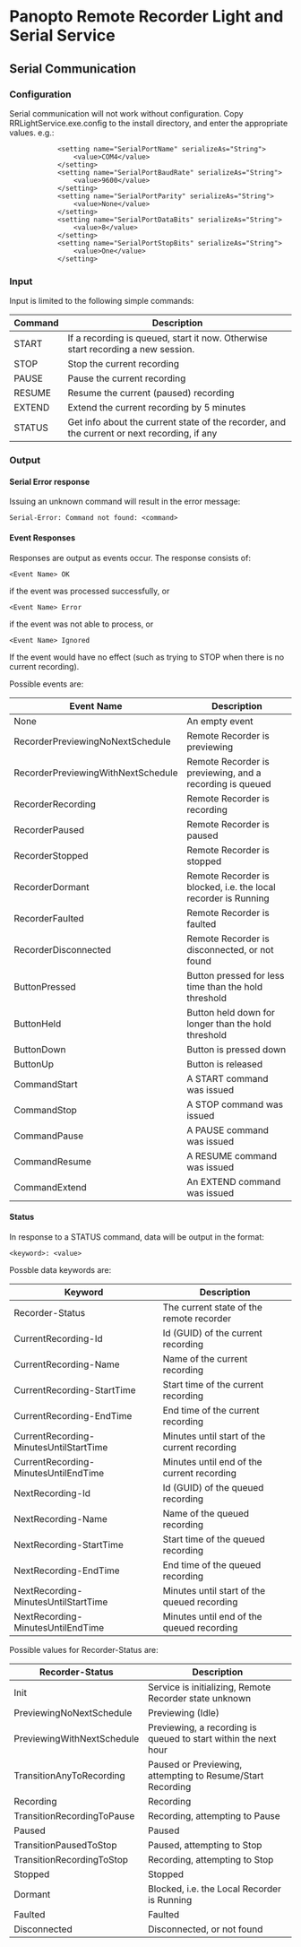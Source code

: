 # Panopto Remote Recorder Light and Serial Service

## Serial Communication

### Configuration
Serial communication will not work without configuration. Copy RRLightService.exe.config to the install directory, and enter the appropriate values. e.g.:

````
            <setting name="SerialPortName" serializeAs="String">
                <value>COM4</value>
            </setting>
            <setting name="SerialPortBaudRate" serializeAs="String">
                <value>9600</value>
            </setting>
            <setting name="SerialPortParity" serializeAs="String">
                <value>None</value>
            </setting>
            <setting name="SerialPortDataBits" serializeAs="String">
                <value>8</value>
            </setting>
            <setting name="SerialPortStopBits" serializeAs="String">
                <value>One</value>
            </setting>
````

### Input

Input is limited to the following simple commands:

Command | Description
--------|------------------------------------------
START   | If a recording is queued, start it now. Otherwise start recording a new session.
STOP    | Stop the current recording
PAUSE   | Pause the current recording
RESUME  | Resume the current (paused) recording
EXTEND  | Extend the current recording by 5 minutes
STATUS  | Get info about the current state of the recorder, and the current or next recording, if any

### Output

#### Serial Error response

Issuing an unknown command will result in the error message:
````
Serial-Error: Command not found: <command>
````

#### Event Responses

Responses are output as events occur. The response consists of:
````
<Event Name> OK
````
if the event was processed successfully, or
````
<Event Name> Error
````
if the event was not able to process, or
````
<Event Name> Ignored
````
If the event would have no effect (such as trying to STOP when there is no current recording).

Possible events are:

Event Name                         | Description
-----------------------------------|---------------------------
None                               | An empty event
RecorderPreviewingNoNextSchedule   | Remote Recorder is previewing
RecorderPreviewingWithNextSchedule | Remote Recorder is previewing, and a recording is queued
RecorderRecording                  | Remote Recorder is recording
RecorderPaused                     | Remote Recorder is paused
RecorderStopped                    | Remote Recorder is stopped
RecorderDormant                    | Remote Recorder is blocked, i.e. the local recorder is Running
RecorderFaulted                    | Remote Recorder is faulted
RecorderDisconnected               | Remote Recorder is disconnected, or not found
ButtonPressed                      | Button pressed for less time than the hold threshold
ButtonHeld                         | Button held down for longer than the hold threshold
ButtonDown                         | Button is pressed down
ButtonUp                           | Button is released
CommandStart                       | A START command was issued
CommandStop                        | A STOP command was issued
CommandPause                       | A PAUSE command was issued
CommandResume                      | A RESUME command was issued
CommandExtend                      | An EXTEND command was issued

#### Status

In response to a STATUS command, data will be output in the format:
```
<keyword>: <value>
```

Possble data keywords are:

Keyword                                | Description
---------------------------------------|---------------------------------------------
Recorder-Status                        | The current state of the remote recorder
CurrentRecording-Id                    | Id (GUID) of the current recording
CurrentRecording-Name                  | Name of the current recording
CurrentRecording-StartTime             | Start time of the current recording
CurrentRecording-EndTime               | End time of the current recording
CurrentRecording-MinutesUntilStartTime | Minutes until start of the current recording
CurrentRecording-MinutesUntilEndTime   | Minutes until end of the current recording
NextRecording-Id                       | Id (GUID) of the queued recording
NextRecording-Name                     | Name of the queued recording
NextRecording-StartTime                | Start time of the queued recording
NextRecording-EndTime                  | End time of the queued recording
NextRecording-MinutesUntilStartTime    | Minutes until start of the queued recording
NextRecording-MinutesUntilEndTime      | Minutes until end of the queued recording

Possible values for Recorder-Status are:

Recorder-Status            | Description
---------------------------|----------------------------------------------------------------
Init                       | Service is initializing, Remote Recorder state unknown
PreviewingNoNextSchedule   | Previewing (Idle)
PreviewingWithNextSchedule | Previewing, a recording is queued to start within the next hour
TransitionAnyToRecording   | Paused or Previewing, attempting to Resume/Start Recording
Recording                  | Recording
TransitionRecordingToPause | Recording, attempting to Pause
Paused                     | Paused
TransitionPausedToStop     | Paused, attempting to Stop
TransitionRecordingToStop  | Recording, attempting to Stop
Stopped                    | Stopped
Dormant                    | Blocked, i.e. the Local Recorder is Running
Faulted                    | Faulted
Disconnected               | Disconnected, or not found
